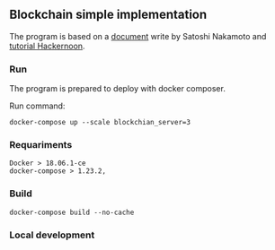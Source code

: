 ## Blockchain simple implementation

The program is based on a [document][1] write by Satoshi Nakamoto 
and [tutorial Hackernoon][2]. 

### Run

The program is prepared to deploy with docker composer.

Run command:

````
docker-compose up --scale blockchian_server=3
````

### Requariments

````
Docker > 18.06.1-ce
docker-compose > 1.23.2,
````

### Build

````
docker-compose build --no-cache
````


### Local development


````

````


[1]: https://bitcoin.org/bitcoin.pdf
[2]: https://hackernoon.com/learn-blockchains-by-building-one-117428612f46
